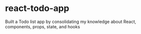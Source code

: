 # react-todo-app
Built a Todo list app by consolidating my knowledge about React, components, props, state, and hooks

